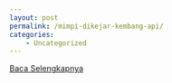 ```yaml
---
layout: post
permalink: /mimpi-dikejar-kembang-api/
categories:
    - Uncategorized
---
```


[Baca Selengkapnya](/03)